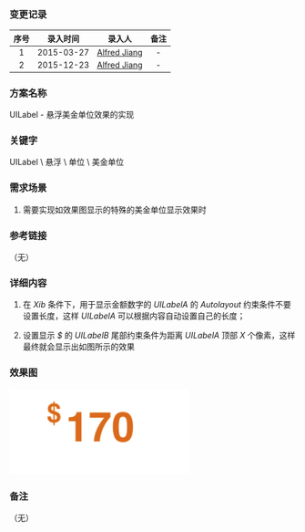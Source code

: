 ### 变更记录

| 序号 | 录入时间 | 录入人 | 备注 |
|:--------:|:--------:|:--------:|:--------:|
| 1 | 2015-03-27 | [Alfred Jiang](https://github.com/viktyz) | - |
| 2 | 2015-12-23 | [Alfred Jiang](https://github.com/viktyz) | - |

### 方案名称

UILabel - 悬浮美金单位效果的实现

### 关键字

UILabel \ 悬浮 \ 单位 \ 美金单位

### 需求场景

1. 需要实现如效果图显示的特殊的美金单位显示效果时

### 参考链接
（无）

### 详细内容

1. 在 *Xib* 条件下，用于显示金额数字的 *UILabelA* 的 *Autolayout* 约束条件不要设置长度，这样 *UILabelA* 可以根据内容自动设置自己的长度；

2. 设置显示 *$* 的 *UILabelB* 尾部约束条件为距离 *UILabelA* 顶部 *X*
个像素，这样最终就会显示出如图所示的效果

### 效果图
![sample_money](images/Image_00077_00001.png)

### 备注
（无）
